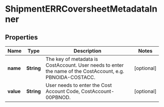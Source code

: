 

# ShipmentERRCoversheetMetadataInner


## Properties

| Name | Type | Description | Notes |
|------------ | ------------- | ------------- | -------------|
|**name** | **String** | The key of metadata is CostAccount. User needs to enter the name of the CostAccount, e.g. PBNOIDA-COSTACC. |  [optional] |
|**value** | **String** | User needs to enter the Cost Account Code, CostAccount-00PBNOD. |  [optional] |



